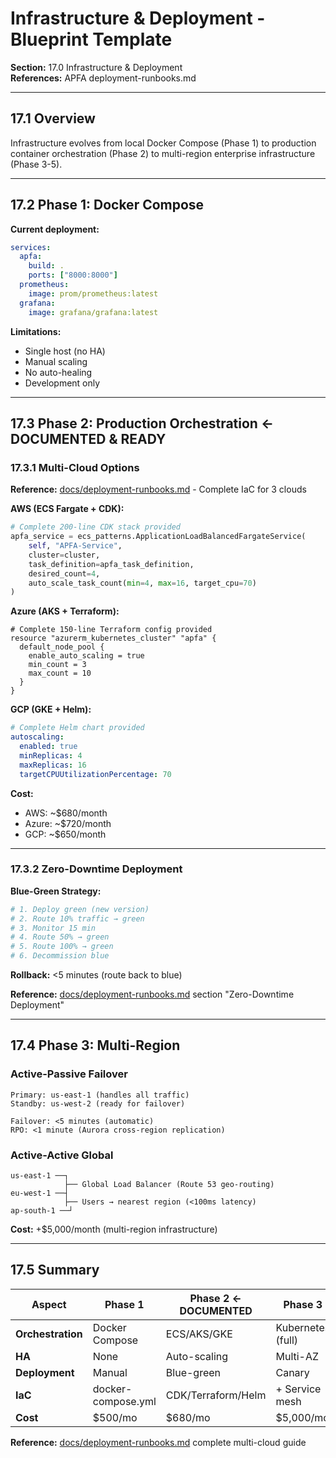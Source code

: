 # Infrastructure & Deployment - Blueprint Template

**Section:** 17.0 Infrastructure & Deployment  
**References:** APFA deployment-runbooks.md

---

## 17.1 Overview

Infrastructure evolves from local Docker Compose (Phase 1) to production container orchestration 
(Phase 2) to multi-region enterprise infrastructure (Phase 3-5).

---

## 17.2 Phase 1: Docker Compose

**Current deployment:**

```yaml
services:
  apfa:
    build: .
    ports: ["8000:8000"]
  prometheus:
    image: prom/prometheus:latest
  grafana:
    image: grafana/grafana:latest
```

**Limitations:**
- Single host (no HA)
- Manual scaling
- No auto-healing
- Development only

---

## 17.3 Phase 2: Production Orchestration ← **DOCUMENTED & READY**

### 17.3.1 Multi-Cloud Options

**Reference:** [docs/deployment-runbooks.md](../deployment-runbooks.md) - Complete IaC for 3 clouds

**AWS (ECS Fargate + CDK):**
```python
# Complete 200-line CDK stack provided
apfa_service = ecs_patterns.ApplicationLoadBalancedFargateService(
    self, "APFA-Service",
    cluster=cluster,
    task_definition=apfa_task_definition,
    desired_count=4,
    auto_scale_task_count(min=4, max=16, target_cpu=70)
)
```

**Azure (AKS + Terraform):**
```hcl
# Complete 150-line Terraform config provided
resource "azurerm_kubernetes_cluster" "apfa" {
  default_node_pool {
    enable_auto_scaling = true
    min_count = 3
    max_count = 10
  }
}
```

**GCP (GKE + Helm):**
```yaml
# Complete Helm chart provided
autoscaling:
  enabled: true
  minReplicas: 4
  maxReplicas: 16
  targetCPUUtilizationPercentage: 70
```

**Cost:**
- AWS: ~$680/month
- Azure: ~$720/month
- GCP: ~$650/month

---

### 17.3.2 Zero-Downtime Deployment

**Blue-Green Strategy:**

```bash
# 1. Deploy green (new version)
# 2. Route 10% traffic → green
# 3. Monitor 15 min
# 4. Route 50% → green
# 5. Route 100% → green
# 6. Decommission blue
```

**Rollback:** <5 minutes (route back to blue)

**Reference:** [docs/deployment-runbooks.md](../deployment-runbooks.md) section "Zero-Downtime Deployment"

---

## 17.4 Phase 3: Multi-Region

### Active-Passive Failover

```
Primary: us-east-1 (handles all traffic)
Standby: us-west-2 (ready for failover)

Failover: <5 minutes (automatic)
RPO: <1 minute (Aurora cross-region replication)
```

### Active-Active Global

```
us-east-1 ──┐
            ├── Global Load Balancer (Route 53 geo-routing)
eu-west-1 ──┤
            ├── Users → nearest region (<100ms latency)
ap-south-1 ──┘
```

**Cost:** +$5,000/month (multi-region infrastructure)

---

## 17.5 Summary

| Aspect | Phase 1 | Phase 2 ← DOCUMENTED | Phase 3 | Phase 4-5 |
|--------|---------|---------------------|---------|-----------|
| **Orchestration** | Docker Compose | ECS/AKS/GKE | Kubernetes (full) | Multi-region K8s |
| **HA** | None | Auto-scaling | Multi-AZ | Multi-region |
| **Deployment** | Manual | Blue-green | Canary | GitOps |
| **IaC** | docker-compose.yml | CDK/Terraform/Helm | + Service mesh | + Policy-as-code |
| **Cost** | $500/mo | $680/mo | $5,000/mo | $25,000/mo |

**Reference:** [docs/deployment-runbooks.md](../deployment-runbooks.md) complete multi-cloud guide

